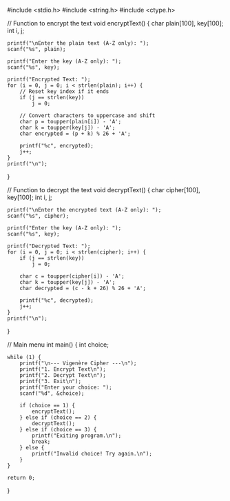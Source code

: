 #include <stdio.h>
#include <string.h>
#include <ctype.h>

// Function to encrypt the text
void encryptText() {
    char plain[100], key[100];
    int i, j;

    printf("\nEnter the plain text (A-Z only): ");
    scanf("%s", plain);

    printf("Enter the key (A-Z only): ");
    scanf("%s", key);

    printf("Encrypted Text: ");
    for (i = 0, j = 0; i < strlen(plain); i++) {
        // Reset key index if it ends
        if (j == strlen(key))
            j = 0;

        // Convert characters to uppercase and shift
        char p = toupper(plain[i]) - 'A';
        char k = toupper(key[j]) - 'A';
        char encrypted = (p + k) % 26 + 'A';

        printf("%c", encrypted);
        j++;
    }
    printf("\n");
}

// Function to decrypt the text
void decryptText() {
    char cipher[100], key[100];
    int i, j;

    printf("\nEnter the encrypted text (A-Z only): ");
    scanf("%s", cipher);

    printf("Enter the key (A-Z only): ");
    scanf("%s", key);

    printf("Decrypted Text: ");
    for (i = 0, j = 0; i < strlen(cipher); i++) {
        if (j == strlen(key))
            j = 0;

        char c = toupper(cipher[i]) - 'A';
        char k = toupper(key[j]) - 'A';
        char decrypted = (c - k + 26) % 26 + 'A';

        printf("%c", decrypted);
        j++;
    }
    printf("\n");
}

// Main menu
int main() {
    int choice;



    while (1) {
        printf("\n--- Vigenère Cipher ---\n");
        printf("1. Encrypt Text\n");
        printf("2. Decrypt Text\n");
        printf("3. Exit\n");
        printf("Enter your choice: ");
        scanf("%d", &choice);

        if (choice == 1) {
            encryptText();
        } else if (choice == 2) {
            decryptText();
        } else if (choice == 3) {
            printf("Exiting program.\n");
            break;
        } else {
            printf("Invalid choice! Try again.\n");
        }
    }

    return 0;
}
